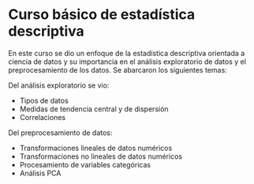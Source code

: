 # Curso básico de estadística descriptiva
En este curso se dio un enfoque de la estadística descriptiva orientada a ciencia de datos y su importancia en el análisis exploratorio de datos y el preprocesamiento de los datos. Se abarcaron los siguientes temas:

Del análisis exploratorio se vio:
- Tipos de datos
- Medidas de tendencia central y de dispersión
- Correlaciones

Del preprocesamiento de datos:
- Transformaciones lineales de datos numéricos
- Transformaciones no lineales de datos numéricos
- Procesamiento de variables categóricas
- Análisis PCA